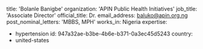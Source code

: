title: 'Bolanle Banigbe'
organization: 'APIN Public Health Initiatives'
job_title: 'Associate Director'
official_title: Dr.
email_address: baluko@apin.org.ng
post_nominal_letters: 'MBBS, MPH'
works_in: Nigeria
expertise:
  - hypertension
id: 947a32ae-b3be-4b6e-b371-0a3ec45d5243
country:
  - united-states
